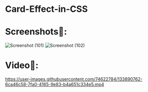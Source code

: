 # Card-Effect-in-CSS

# Screenshots🌟: 

![Screenshot (101)](https://user-images.githubusercontent.com/74622784/133890903-c5177529-2442-4706-b973-ad2a8a25d083.png)
![Screenshot (102)](https://user-images.githubusercontent.com/74622784/133890905-962b64bd-506a-44a8-90ae-bef8916b383d.png)

# Video🌟:
https://user-images.githubusercontent.com/74622784/133890762-6ca46c58-7fa0-4165-9e83-b4a651c334e5.mp4

